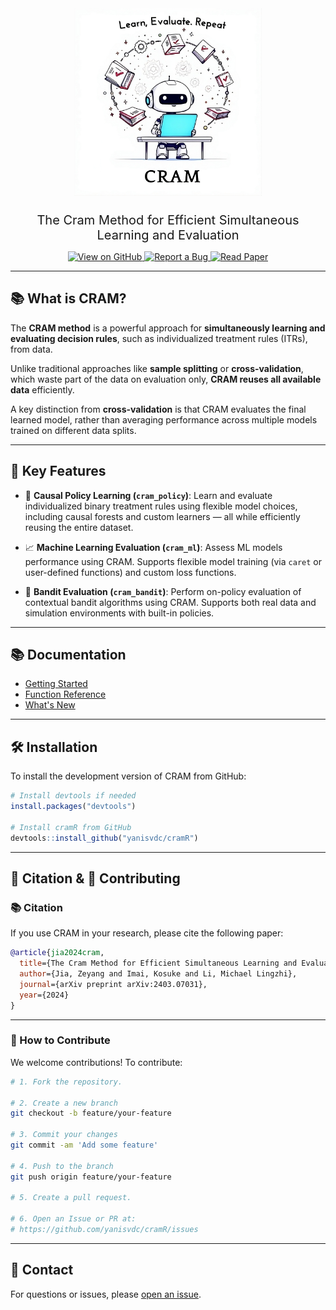 
<div align="center">
  <img src="man/figures/cram_logo.png" alt="CRAM Logo" width="300" style="margin-bottom: 1.5rem;" />
  <p style="font-size: 1.25rem; max-width: 800px; margin: 0 auto;">
    The Cram Method for Efficient Simultaneous Learning and Evaluation
  </p>
</div>


<p align="center">
  <a href="https://github.com/yanisvdc/cramR">
    <img src="https://img.shields.io/badge/View%20on-GitHub-black?logo=github" alt="View on GitHub">
  </a>
  <a href="https://github.com/yanisvdc/cramR/issues">
    <img src="https://img.shields.io/badge/Report%20a%20Bug-red?logo=bugatti" alt="Report a Bug">
  </a>
  <a href="https://arxiv.org/abs/2403.07031">
    <img src="https://img.shields.io/badge/Read%20Paper-blue?logo=bookstack" alt="Read Paper">
  </a>
</p>

---

## 📚 What is CRAM?

The **CRAM method** is a powerful approach for **simultaneously learning and evaluating decision rules**, such as individualized treatment rules (ITRs), from data.

Unlike traditional approaches like **sample splitting** or **cross-validation**, which waste part of the data on evaluation only, **CRAM reuses all available data** efficiently. 

A key distinction from **cross-validation** is that CRAM evaluates the final learned model, rather than averaging performance across multiple models trained on different data splits.

---

## 🎯 Key Features

- 🧠 **Causal Policy Learning (`cram_policy`)**: Learn and evaluate individualized binary treatment rules using flexible model choices, including causal forests and custom learners — all while efficiently reusing the entire dataset.

- 📈 **Machine Learning Evaluation (`cram_ml`)**: Assess ML models performance using CRAM. Supports flexible model training (via `caret` or user-defined functions) and custom loss functions.

- 🎰 **Bandit Evaluation (`cram_bandit`)**: Perform on-policy evaluation of contextual bandit algorithms using CRAM. Supports both real data and simulation environments with built-in policies.


---

## 📚 Documentation
- [Getting Started](articles/cram_policy.html)
- [Function Reference](reference/index.html)
- [What's New](news/index.html)

---

## 🛠️ Installation

To install the development version of CRAM from GitHub:
```r
# Install devtools if needed
install.packages("devtools")

# Install cramR from GitHub
devtools::install_github("yanisvdc/cramR")
```

---

## 📄 Citation & 🤝 Contributing

### 📚 Citation
If you use CRAM in your research, please cite the following paper:

```bibtex
@article{jia2024cram,
  title={The Cram Method for Efficient Simultaneous Learning and Evaluation},
  author={Jia, Zeyang and Imai, Kosuke and Li, Michael Lingzhi},
  journal={arXiv preprint arXiv:2403.07031},
  year={2024}
}
```

---

### 🤝 How to Contribute
We welcome contributions! To contribute:

```bash
# 1. Fork the repository.

# 2. Create a new branch
git checkout -b feature/your-feature

# 3. Commit your changes
git commit -am 'Add some feature'

# 4. Push to the branch
git push origin feature/your-feature

# 5. Create a pull request.

# 6. Open an Issue or PR at:
# https://github.com/yanisvdc/cramR/issues
```

---

## 📧 Contact
For questions or issues, please [open an issue](https://github.com/yanisvdc/cramR/issues).
